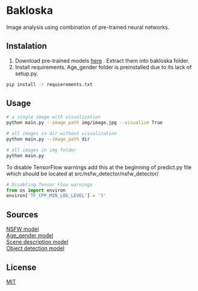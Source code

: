 # Bakloska

Image analysis using combination of pre-trained neural networks.

## Instalation

1. Download pre-trained models [here](https://drive.google.com/file/d/11JanOzoZGJ7mxJwY-mGSw1sf8rSgMBBj/view?usp=sharing)
. Extract them into bakloska folder.
2. Install requirements. Age_gender folder is preinstalled due to its lack of setup.py.
```bash
pip install -r requierements.txt
```

## Usage
```bash
# a single image with visualization
python main.py --image_path img/image.jpg --visualize True

# all images in dir without visualization
python main.py --image_path dir

# all images in img folder
python main.py
```  
To disable TensorFlow warnings add this at the beginning of predict.py file which should
be located at src/nsfw_detector/nsfw_detector/
```python
# Disabling Tensor Flow warnings
from os import environ
environ['TF_CPP_MIN_LOG_LEVEL'] = '3'
```  


## Sources
[NSFW model](https://github.com/GantMan/nsfw_model)  
[Age_gender model](https://github.com/yu4u/age-gender-estimation)  
[Scene description model](https://github.com/CSAILVision/places365)  
[Object detection model](https://github.com/opencv/opencv/wiki/TensorFlow-Object-Detection-API)  

## License
[MIT](https://choosealicense.com/licenses/mit/)